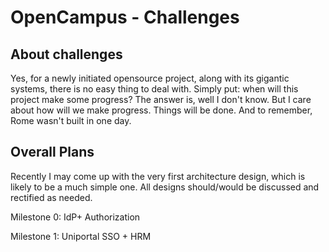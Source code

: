 # OpenCampus - Challenges



## About challenges

Yes, for a newly initiated opensource project, along with its gigantic systems, there is no easy thing to deal with. Simply put: when will this project make some progress? The answer is, well I don't know. But I care about how will we make progress. Things will be done. And to remember, Rome wasn't built in one day.



## Overall Plans

Recently I may come up with the very first architecture design, which is likely to be a much simple one. All designs should/would be discussed and rectified as needed.



Milestone 0: IdP+ Authorization

Milestone 1: Uniportal SSO + HRM

